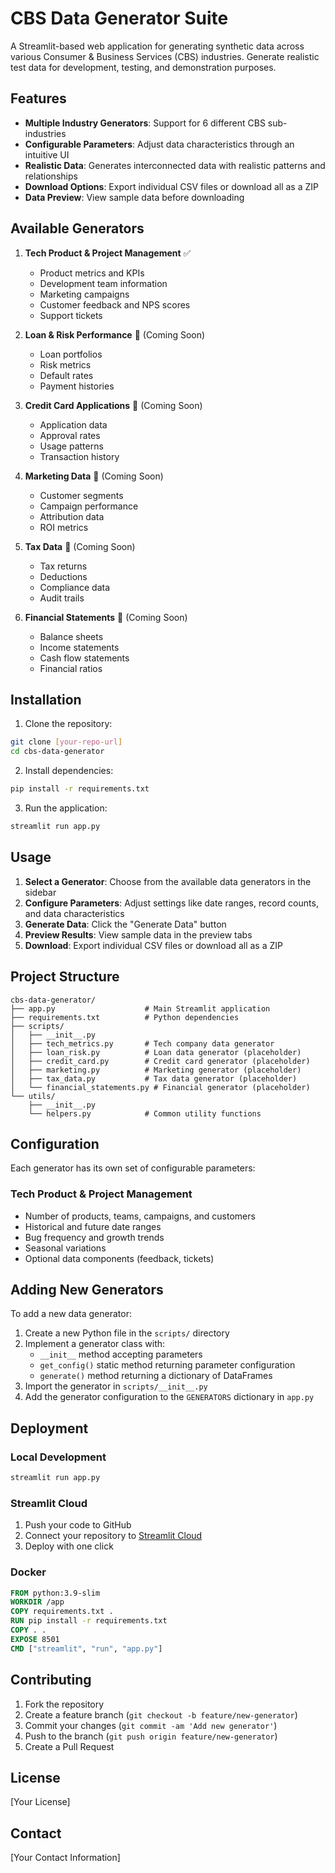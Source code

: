 # CBS Data Generator Suite

A Streamlit-based web application for generating synthetic data across various Consumer & Business Services (CBS) industries. Generate realistic test data for development, testing, and demonstration purposes.

## Features

- **Multiple Industry Generators**: Support for 6 different CBS sub-industries
- **Configurable Parameters**: Adjust data characteristics through an intuitive UI
- **Realistic Data**: Generates interconnected data with realistic patterns and relationships
- **Download Options**: Export individual CSV files or download all as a ZIP
- **Data Preview**: View sample data before downloading

## Available Generators

1. **Tech Product & Project Management** ✅
   - Product metrics and KPIs
   - Development team information
   - Marketing campaigns
   - Customer feedback and NPS scores
   - Support tickets

2. **Loan & Risk Performance** 🚧 (Coming Soon)
   - Loan portfolios
   - Risk metrics
   - Default rates
   - Payment histories

3. **Credit Card Applications** 🚧 (Coming Soon)
   - Application data
   - Approval rates
   - Usage patterns
   - Transaction history

4. **Marketing Data** 🚧 (Coming Soon)
   - Customer segments
   - Campaign performance
   - Attribution data
   - ROI metrics

5. **Tax Data** 🚧 (Coming Soon)
   - Tax returns
   - Deductions
   - Compliance data
   - Audit trails

6. **Financial Statements** 🚧 (Coming Soon)
   - Balance sheets
   - Income statements
   - Cash flow statements
   - Financial ratios

## Installation

1. Clone the repository:
```bash
git clone [your-repo-url]
cd cbs-data-generator
```

2. Install dependencies:
```bash
pip install -r requirements.txt
```

3. Run the application:
```bash
streamlit run app.py
```

## Usage

1. **Select a Generator**: Choose from the available data generators in the sidebar
2. **Configure Parameters**: Adjust settings like date ranges, record counts, and data characteristics
3. **Generate Data**: Click the "Generate Data" button
4. **Preview Results**: View sample data in the preview tabs
5. **Download**: Export individual CSV files or download all as a ZIP

## Project Structure

```
cbs-data-generator/
├── app.py                    # Main Streamlit application
├── requirements.txt          # Python dependencies
├── scripts/
│   ├── __init__.py
│   ├── tech_metrics.py       # Tech company data generator
│   ├── loan_risk.py          # Loan data generator (placeholder)
│   ├── credit_card.py        # Credit card generator (placeholder)
│   ├── marketing.py          # Marketing generator (placeholder)
│   ├── tax_data.py           # Tax data generator (placeholder)
│   └── financial_statements.py # Financial generator (placeholder)
└── utils/
    ├── __init__.py
    └── helpers.py            # Common utility functions
```

## Configuration

Each generator has its own set of configurable parameters:

### Tech Product & Project Management
- Number of products, teams, campaigns, and customers
- Historical and future date ranges
- Bug frequency and growth trends
- Seasonal variations
- Optional data components (feedback, tickets)

## Adding New Generators

To add a new data generator:

1. Create a new Python file in the `scripts/` directory
2. Implement a generator class with:
   - `__init__` method accepting parameters
   - `get_config()` static method returning parameter configuration
   - `generate()` method returning a dictionary of DataFrames
3. Import the generator in `scripts/__init__.py`
4. Add the generator configuration to the `GENERATORS` dictionary in `app.py`

## Deployment

### Local Development
```bash
streamlit run app.py
```

### Streamlit Cloud
1. Push your code to GitHub
2. Connect your repository to [Streamlit Cloud](https://streamlit.io/cloud)
3. Deploy with one click

### Docker
```dockerfile
FROM python:3.9-slim
WORKDIR /app
COPY requirements.txt .
RUN pip install -r requirements.txt
COPY . .
EXPOSE 8501
CMD ["streamlit", "run", "app.py"]
```

## Contributing

1. Fork the repository
2. Create a feature branch (`git checkout -b feature/new-generator`)
3. Commit your changes (`git commit -am 'Add new generator'`)
4. Push to the branch (`git push origin feature/new-generator`)
5. Create a Pull Request

## License

[Your License]

## Contact

[Your Contact Information]